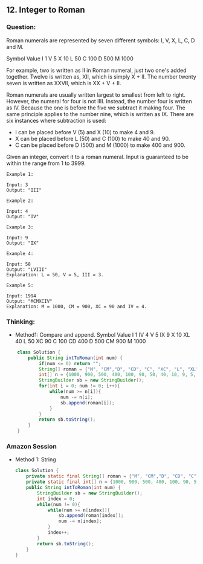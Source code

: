 ## 12. Integer to Roman

### Question:
Roman numerals are represented by seven different symbols: I, V, X, L, C, D and M.

Symbol       Value
I             1
V             5
X             10
L             50
C             100
D             500
M             1000

For example, two is written as II in Roman numeral, just two one's added together. Twelve is written as, XII, which is simply X + II. The number twenty seven is written as XXVII, which is XX + V + II.

Roman numerals are usually written largest to smallest from left to right. However, the numeral for four is not IIII. Instead, the number four is written as IV. Because the one is before the five we subtract it making four. The same principle applies to the number nine, which is written as IX. There are six instances where subtraction is used:
* I can be placed before V (5) and X (10) to make 4 and 9. 
* X can be placed before L (50) and C (100) to make 40 and 90. 
* C can be placed before D (500) and M (1000) to make 400 and 900.

Given an integer, convert it to a roman numeral. Input is guaranteed to be within the range from 1 to 3999.

```
Example 1:

Input: 3
Output: "III"

Example 2:

Input: 4
Output: "IV"

Example 3:

Input: 9
Output: "IX"

Example 4:

Input: 58
Output: "LVIII"
Explanation: L = 50, V = 5, III = 3.

Example 5:

Input: 1994
Output: "MCMXCIV"
Explanation: M = 1000, CM = 900, XC = 90 and IV = 4.
```

### Thinking:
* Method1: 
Compare and append.
Symbol       Value
I             	1
IV				4
V             5
IX				9
X             10
XL			40
L             50
XC			90
C             100
CD			400
D             500
CM			900
M             1000
```Java
	class Solution {
	    public String intToRoman(int num) {
	        if(num <= 0) return "";
	        String[] roman = {"M", "CM","D", "CD", "C", "XC", "L", "XL", "X", "IX", "V", "IV", "I"};
	        int[] n = {1000, 900, 500, 400, 100, 90, 50, 40, 10, 9, 5, 4, 1};
	        StringBuilder sb = new StringBuilder();
	        for(int i = 0; num != 0; i++){
	            while(num >= n[i]){
	                num -= n[i];
	                sb.append(roman[i]);
	            }
	        }
	        return sb.toString();
	    }
	}
```

### Amazon Session
* Method 1: String
	```Java
	class Solution {
		private static final String[] roman = {"M", "CM","D", "CD", "C", "XC", "L", "XL", "X", "IX", "V", "IV", "I"};
		private static final int[] n = {1000, 900, 500, 400, 100, 90, 50, 40, 10, 9, 5, 4, 1};
		public String intToRoman(int num) {
			StringBuilder sb = new StringBuilder();
			int index = 0;
			while(num != 0){
				while(num >= n[index]){
					sb.append(roman[index]);
					num -= n[index];
				}
				index++;
			}
			return sb.toString();
		}
	}
	```